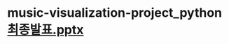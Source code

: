 # music-visualization-project_python[최종발표.pptx](https://github.com/yerimd/music-visualization-project_python/files/9635044/default.pptx)
